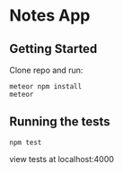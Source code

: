 # Notes App

## Getting Started

Clone repo and run:

```
meteor npm install
meteor
```

## Running the tests

```
npm test

```

view tests at localhost:4000